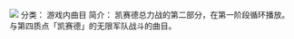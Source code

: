 ![](//static.kivo.wiki/images/music/cover/GKX1yzH7ZmM3O1Os9IAVvBwZs55GmVoF.png)
分类： 游戏内曲目
简介：
凯赛德总力战的第二部分，在第一阶段循环播放。
与第四质点「凯赛德」的无限军队战斗的曲目。
